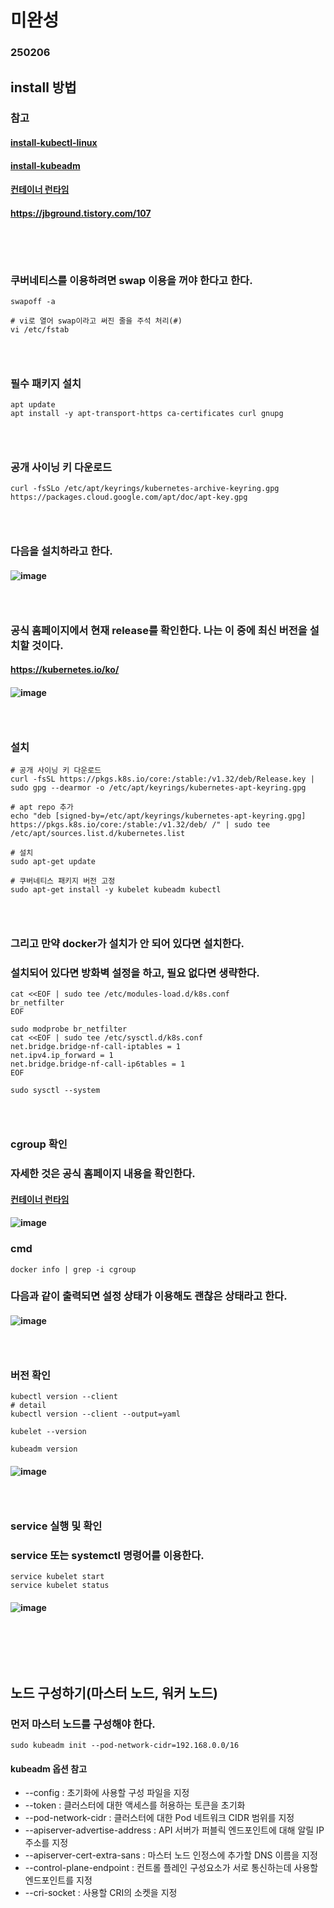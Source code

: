 # 미완성
### 250206
## install 방법
### 참고
#### [install-kubectl-linux](https://kubernetes.io/ko/docs/tasks/tools/install-kubectl-linux/)
#### [install-kubeadm](https://kubernetes.io/ko/docs/setup/production-environment/tools/kubeadm/install-kubeadm/#verify-mac-address)
#### [컨테이너 런타임](https://kubernetes.io/ko/docs/setup/production-environment/container-runtimes/)
#### https://jbground.tistory.com/107
### <br/><br/>

### 쿠버네티스를 이용하려면 swap 이용을 꺼야 한다고 한다.
```
swapoff -a

# vi로 열어 swap이라고 써진 줄을 주석 처리(#)
vi /etc/fstab
```
### <br/>

### 필수 패키지 설치
```
apt update
apt install -y apt-transport-https ca-certificates curl gnupg
```
### <br/>

### 공개 사이닝 키 다운로드
```
curl -fsSLo /etc/apt/keyrings/kubernetes-archive-keyring.gpg https://packages.cloud.google.com/apt/doc/apt-key.gpg
```
### <br/>

### 다음을 설치하라고 한다.
#### ![image](https://github.com/user-attachments/assets/d9c87ba2-96c3-49af-9534-9a127e08a449)
### <br/>

### 공식 홈페이지에서 현재 release를 확인한다. 나는 이 중에 최신 버전을 설치할 것이다.
#### https://kubernetes.io/ko/
#### ![image](https://github.com/user-attachments/assets/8a36cf7f-68b7-47cf-8824-c1671dcd7e7c)
### <br/>

### 설치
```
# 공개 사이닝 키 다운로드
curl -fsSL https://pkgs.k8s.io/core:/stable:/v1.32/deb/Release.key | sudo gpg --dearmor -o /etc/apt/keyrings/kubernetes-apt-keyring.gpg

# apt repo 추가
echo "deb [signed-by=/etc/apt/keyrings/kubernetes-apt-keyring.gpg] https://pkgs.k8s.io/core:/stable:/v1.32/deb/ /" | sudo tee /etc/apt/sources.list.d/kubernetes.list

# 설치
sudo apt-get update

# 쿠버네티스 패키지 버전 고정
sudo apt-get install -y kubelet kubeadm kubectl
```
### <br/>

### 그리고 만약 docker가 설치가 안 되어 있다면 설치한다.
### 설치되어 있다면 방화벽 설정을 하고, 필요 없다면 생략한다.
```
cat <<EOF | sudo tee /etc/modules-load.d/k8s.conf
br_netfilter
EOF

sudo modprobe br_netfilter
cat <<EOF | sudo tee /etc/sysctl.d/k8s.conf
net.bridge.bridge-nf-call-iptables = 1
net.ipv4.ip_forward = 1
net.bridge.bridge-nf-call-ip6tables = 1
EOF

sudo sysctl --system
```
### <br/>

### cgroup 확인
### 자세한 것은 공식 홈페이지 내용을 확인한다.
#### [컨테이너 런타임](https://kubernetes.io/ko/docs/setup/production-environment/container-runtimes/)
#### ![image](https://github.com/user-attachments/assets/1f5c52ee-c5a6-430f-ad88-bca93b441929)

### cmd
```
docker info | grep -i cgroup
```
### 다음과 같이 출력되면 설정 상태가 이용해도 괜찮은 상태라고 한다.
#### ![image](https://github.com/user-attachments/assets/b53ac05b-998e-438c-97a1-e0172cace81a)
### <br/>

### 버전 확인
```
kubectl version --client
# detail
kubectl version --client --output=yaml

kubelet --version

kubeadm version
```
#### ![image](https://github.com/user-attachments/assets/b4d62cae-6691-4099-aa19-0d617ceb065b)

### <br/>

### service 실행 및 확인
### service 또는 systemctl 명령어를 이용한다.
```
service kubelet start
service kubelet status
```
#### ![image](https://github.com/user-attachments/assets/6b9820cf-870b-40f4-890c-918b72f8bf35)
### <br/><br/><br/>


## 노드 구성하기(마스터 노드, 워커 노드)
### 먼저 마스터 노드를 구성해야 한다.
```
sudo kubeadm init --pod-network-cidr=192.168.0.0/16
```
#### kubeadm 옵션 참고
- --config : 초기화에 사용할 구성 파일을 지정
- --token : 클러스터에 대한 액세스를 허용하는 토큰을 초기화
- --pod-network-cidr : 클러스터에 대한 Pod 네트워크 CIDR 범위를 지정
- --apiserver-advertise-address : API 서버가 퍼블릭 엔드포인트에 대해 알릴 IP 주소를 지정
- --apiserver-cert-extra-sans : 마스터 노드 인정스에 추가할 DNS 이름을 지정
- --control-plane-endpoint : 컨트롤 플레인 구성요소가 서로 통신하는데 사용할 엔드포인트를 지정
- --cri-socket : 사용할 CRI의 소켓을 지정
### <br/>

